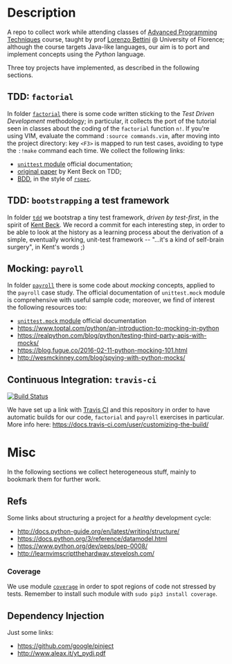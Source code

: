 
# Description

A repo to collect work while attending classes of [Advanced Programming
Techniques][course] course, taught by prof [Lorenzo Bettini][bettini] @
University of Florence; although the course targets Java-like languages,
our aim is to port and implement concepts using the _Python_ language.

Three toy projects have implemented, as described in the following sections.

[bettini]:https://github.com/LorenzoBettini
[course]:https://e-l.unifi.it/course/view.php?id=2215

## TDD: `factorial`

In folder [`factorial`][fact:dir] there is some code written sticking to the
*Test Driven Development* methodology; in particular, it collects the port of
the tutorial seen in classes about the coding of the `factorial` function `n!`.
If you're using VIM, evaluate the command `:source commands.vim`, after moving
into the project directory: key `<F3>` is mapped to run test cases, avoiding to
type the `:!make` command each time. We collect the following links:
- [`unittest` module][doc:unittest] official documentation;
- [original paper][beck] by Kent Beck on TDD;
- [BDD][bdd], in the style of [`rspec`][rspec].

[doc:unittest]:https://docs.python.org/3/library/unittest.html
[beck]:https://web.archive.org/web/20150315073817/http://www.xprogramming.com/testfram.htm
[fact:dir]:https://github.com/massimo-nocentini/apt-unifi-course/tree/master/factorial
[bdd]:http://pythonhosted.org/behave/tutorial.html
[rspec]:http://rspec.info/

## TDD: `bootstrapping` a test framework

In folder [`tdd`][tdd:folder] we bootstrap a tiny test framework, *driven by
test-first*, in the spirit of [Kent Beck][tdd:beck]. We record a commit for
each interesting step, in order to be able to look at the history as a learning
process about the derivation of a simple, eventually working, unit-test
framework -- "...it's a kind of self-brain surgery", in Kent's words ;)

[tdd:beck]:https://www.amazon.com/Test-Driven-Development-Kent-Beck/dp/0321146530/ref=pd_sim_14_6?_encoding=UTF8&psc=1&refRID=P274Z8V81HKRP4S2YHHS
[tdd:folder]:https://github.com/massimo-nocentini/advanced-programming-techniques-course/tree/master/tdd

## Mocking: `payroll`

In folder [`payroll`][payroll:dir] there is some code about *mocking* concepts,
applied to the `payroll` case study.  The official documentation of
`unittest.mock` module is comprehensive with useful sample code; moreover, we
find of interest the following resources too:
- [`unittest.mock` module][doc:unittest:mock] official documentation
- https://www.toptal.com/python/an-introduction-to-mocking-in-python
- https://realpython.com/blog/python/testing-third-party-apis-with-mocks/
- https://blog.fugue.co/2016-02-11-python-mocking-101.html
- http://wesmckinney.com/blog/spying-with-python-mocks/

## Continuous Integration: `travis-ci`

[![Build Status](https://travis-ci.org/massimo-nocentini/advanced-programming-techniques-course.svg?branch=master)](https://travis-ci.org/massimo-nocentini/advanced-programming-techniques-course)

We have set up a link with [Travis CI][travis] and this repository in order to
have automatic builds for our code, `factorial` and `payroll` exercises in
particular. More info here: https://docs.travis-ci.com/user/customizing-the-build/

[travis]:https://travis-ci.org/massimo-nocentini/advanced-programming-techniques-course

# Misc

In the following sections we collect heterogeneous stuff, mainly to bookmark them
for further work. 

## Refs

Some links about structuring a project for a *healthy* development cycle:
- http://docs.python-guide.org/en/latest/writing/structure/
- https://docs.python.org/3/reference/datamodel.html
- https://www.python.org/dev/peps/pep-0008/
- http://learnvimscriptthehardway.stevelosh.com/

### Coverage

We use module [`coverage`][cov] in order to spot regions of code not stressed
by tests. Remember to install such module with `sudo pip3 install coverage`.

[doc:unittest:mock]:https://docs.python.org/3/library/unittest.mock.html
[payroll:dir]:https://github.com/massimo-nocentini/apt-unifi-course/tree/master/payroll
[cov]:https://coverage.readthedocs.io/en/coverage-4.2/index.html

## Dependency Injection

Just some links:
- https://github.com/google/pinject
- http://www.aleax.it/yt_pydi.pdf
